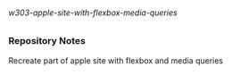 ###### w303-apple-site-with-flexbox-media-queries

### Repository Notes
Recreate part of apple site with flexbox and media queries
